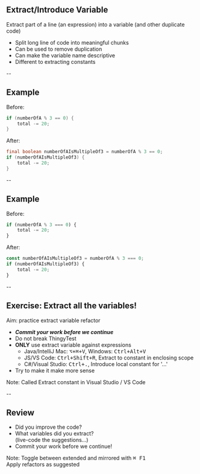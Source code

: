 ## Extract/Introduce Variable

Extract part of a line (an expression) into a variable (and other duplicate code)

+ Split long line of code into meaningful chunks
+ Can be used to remove duplication
+ Can make the variable name descriptive
+ Different to extracting constants

--

## Example

Before:

```java
if (numberOfA % 3 == 0) {
    total -= 20;
}
```

After:

```java
final boolean numberOfAIsMultipleOf3 = numberOfA % 3 == 0;
if (numberOfAIsMultipleOf3) {
    total -= 20;
}
```

--

## Example

Before:

```javascript
if (numberOfA % 3 === 0) {
    total -= 20;
}
```

After:

```javascript
const numberOfAIsMultipleOf3 = numberOfA % 3 === 0;
if (numberOfAIsMultipleOf3) {
    total -= 20;
}
```

--

## Exercise: Extract all the variables!

Aim: practice extract variable refactor

* ***Commit your work before we continue***
* Do not break ThingyTest
* **ONLY** use extract variable against expressions
    * Java/IntelliJ Mac: <kbd><kbd>⌥</kbd>+<kbd>⌘</kbd>+<kbd>V</kbd></kbd>, Windows: <kbd><kbd>Ctrl</kbd>+<kbd>Alt</kbd>+<kbd>V</kbd></kbd>
    * JS/VS Code: <kbd><kbd>Ctrl</kbd>+<kbd>Shift</kbd>+<kbd>R</kbd></kbd>, Extract to constant in enclosing scope
    * C#/Visual Studio: <kbd><kbd>Ctrl</kbd>+<kbd>.</kbd></kbd>, Introduce local constant for '…'
* Try to make it make more sense

Note: Called Extract constant in Visual Studio / VS Code

--

## Review

+ Did you improve the code?
+ What variables did you extract?  
  (live-code the suggestions…)
+ Commit your work before we continue!

Note:
Toggle between extended and mirrored with <kbd><kbd>⌘</kbd> <kbd>F1</kbd></kbd>  
Apply refactors as suggested  
